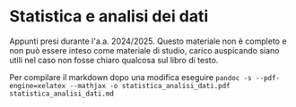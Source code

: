 # Statistica e analisi dei dati

Appunti presi durante l'a.a. 2024/2025. Questo materiale non è completo e non può essere inteso come materiale di studio, carico auspicando siano utili nel caso non fosse chiaro qualcosa sul libro di testo.

Per compilare il markdown dopo una modifica eseguire `pandoc -s --pdf-engine=xelatex --mathjax -o statistica_analisi_dati.pdf statistica_analisi_dati.md`

